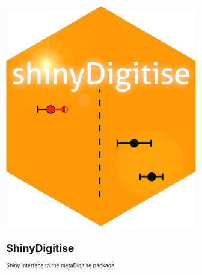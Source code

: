 ![alt text](https://github.com/EIvimeyCook/ShinyDigitise/blob/master/inst/images/shiny.png)

# ShinyDigitise

Shiny interface to the metaDigitise package
